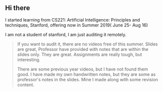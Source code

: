 ## Hi there
I started learning from CS221:  Artificial Intelligence: Principles and techniques, Stanford, offering now in Summer 2019( June 25- Aug 16)

I am not a student of stanford, I am just auditing it remotely.

> If you want to audit it, there are no videos free of this summer. Slides are great, Professor have provided with notes that are within the slides only. They are great. Assignments are really tough, but interesting.
>
>There are some previous year videos, but I have not found them good.
> I have made my own handwritten notes, but they are some as professor's notes in the slides. Mine I made along with some revision content.
